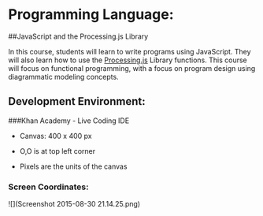 # Programming Language:  
##JavaScript and the Processing.js Library


In this course, students will learn to write programs using JavaScript.  They will also learn how to use the [Processing.js](processing.org) Library functions.  This course will focus on functional programming, with a focus on program design using diagrammatic modeling concepts.

## Development Environment:  
###Khan Academy - Live Coding IDE

- Canvas:  400 x 400 px

- O,O is at top left corner

- Pixels are the units of the canvas


### Screen Coordinates:  
![](Screenshot 2015-08-30 21.14.25.png)